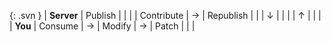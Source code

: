 ---
---

{: .svn }
| **Server** | Publish |  	    |        |        | Contribute | &rarr; | Republish  |
|            | &darr;  |        |        |        |  &uarr;    |        |            |
| **You**    | Consume | &rarr; | Modify | &rarr; | Patch      |        |            |